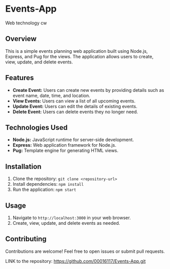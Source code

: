 # Events-App
Web technology cw
## Overview

This is a simple events planning web application built using Node.js, Express, and Pug for the views. The application allows users to create, view, update, and delete events.

## Features

- **Create Event:** Users can create new events by providing details such as event name, date, time, and location.
- **View Events:** Users can view a list of all upcoming events.
- **Update Event:** Users can edit the details of existing events.
- **Delete Event:** Users can delete events they no longer need.

## Technologies Used

- **Node.js:** JavaScript runtime for server-side development.
- **Express:** Web application framework for Node.js.
- **Pug:** Template engine for generating HTML views.

## Installation

1. Clone the repository: `git clone <repository-url>`
2. Install dependencies: `npm install`
3. Run the application: `npm start`

## Usage

1. Navigate to `http://localhost:3000` in your web browser.
2. Create, view, update, and delete events as needed.

## Contributing

Contributions are welcome! Feel free to open issues or submit pull requests.


LINK to the repository:
https://github.com/00016117/Events-App.git
